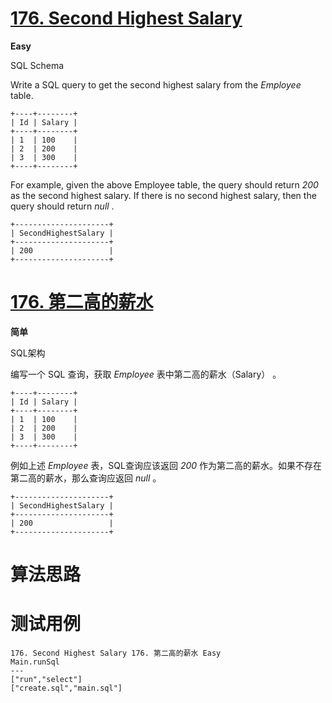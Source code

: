 # [176. Second Highest Salary][enTitle]

**Easy**

SQL Schema 



Write a SQL query to get the second highest salary from the  *Employee*  table.

```
+----+--------+
| Id | Salary |
+----+--------+
| 1  | 100    |
| 2  | 200    |
| 3  | 300    |
+----+--------+

```

For example, given the above Employee table, the query should return  *200*  as the second highest salary. If there is no second highest salary, then the query should return  *null* .

```
+---------------------+
| SecondHighestSalary |
+---------------------+
| 200                 |
+---------------------+

```


# [176. 第二高的薪水][cnTitle]

**简单**

SQL架构 



编写一个 SQL 查询，获取  *Employee*  表中第二高的薪水（Salary） 。

```
+----+--------+
| Id | Salary |
+----+--------+
| 1  | 100    |
| 2  | 200    |
| 3  | 300    |
+----+--------+

```

例如上述  *Employee*  表，SQL查询应该返回  *200*  作为第二高的薪水。如果不存在第二高的薪水，那么查询应返回  *null* 。

```
+---------------------+
| SecondHighestSalary |
+---------------------+
| 200                 |
+---------------------+

```




# 算法思路

# 测试用例
```
176. Second Highest Salary 176. 第二高的薪水 Easy
Main.runSql
---
["run","select"]
["create.sql","main.sql"]
```

[enTitle]: https://leetcode.com/problems/second-highest-salary/
[cnTitle]: https://leetcode-cn.com/problems/second-highest-salary/
